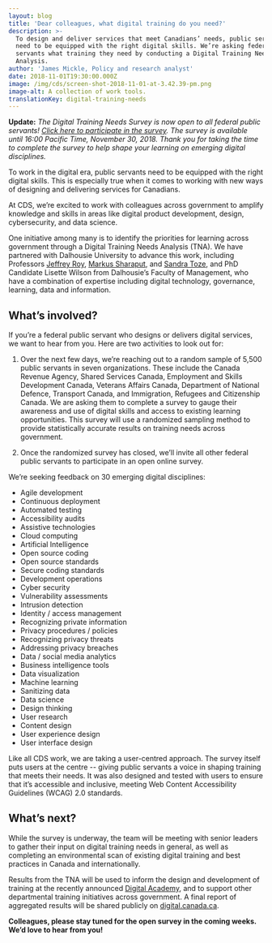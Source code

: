 ```yaml
---
layout: blog
title: 'Dear colleagues, what digital training do you need?'
description: >-
  To design and deliver services that meet Canadians’ needs, public servants
  need to be equipped with the right digital skills. We’re asking federal public
  servants what training they need by conducting a Digital Training Needs
  Analysis.
author: 'James Mickle, Policy and research analyst'
date: 2018-11-01T19:30:00.000Z
image: /img/cds/screen-shot-2018-11-01-at-3.42.39-pm.png
image-alt: A collection of work tools.
translationKey: digital-training-needs
---
```

**Update:** *The Digital Training Needs Survey is now open to all federal public servants! [Click here to participate in the survey](https://form.simplesurvey.com/f/l/DTNS_Open). The survey is available until 16:00 Pacific Time, November 30, 2018. Thank you for taking the time to complete the survey to help shape your learning on emerging digital disciplines.* 

To work in the digital era, public servants need to be equipped with the right digital skills. This is especially true when it comes to working with new ways of designing and delivering services for Canadians.

At CDS, we’re excited to work with colleagues across government to amplify knowledge and skills in areas like digital product development, design, cybersecurity, and data science. 

One initiative among many is to identify the priorities for learning across government through a Digital Training Needs Analysis (TNA). We have partnered with Dalhousie University to advance this work, including Professors [Jeffrey Roy](https://www.dal.ca/faculty/management/school-of-public-administration/faculty-staff/our-faculty/jeffrey-roy.html), [Markus Sharaput](https://www.dal.ca/faculty/management/school-of-public-administration/faculty-staff/our-faculty/markus-sharaput.html), and [Sandra Toze](https://www.dal.ca/faculty/management/school-of-information-management/faculty-staff/faculty/sandra-toze.html), and PhD Candidate Lisette Wilson from Dalhousie’s Faculty of Management, who have a combination of expertise including digital technology, governance, learning, data and information. 

## What’s involved?

If you’re a federal public servant who designs or delivers digital services, we want to hear from you. Here are two activities to look out for:

1. Over the next few days, we’re reaching out to a random sample of 5,500 public servants in seven organizations. These include the Canada Revenue Agency, Shared Services Canada, Employment and Skills Development Canada, Veterans Affairs Canada, Department of National Defence, Transport Canada, and Immigration, Refugees and Citizenship Canada. We are asking them to complete a survey to gauge their awareness and use of digital skills and access to existing learning opportunities. This survey will use a randomized sampling method to provide statistically accurate results on training needs across government.

2. Once the randomized survey has closed, we’ll invite all other federal public servants to participate in an open online survey.

We’re seeking feedback on 30 emerging digital disciplines:

* Agile development
* Continuous deployment
* Automated testing
* Accessibility audits
* Assistive technologies
* Cloud computing
* Artificial Intelligence
* Open source coding
* Open source standards
* Secure coding standards
* Development operations
* Cyber security
* Vulnerability assessments
* Intrusion detection
* Identity / access management
* Recognizing private information
* Privacy procedures / policies
* Recognizing privacy threats
* Addressing privacy breaches
* Data / social media analytics
* Business intelligence tools
* Data visualization
* Machine learning
* Sanitizing data
* Data science
* Design thinking
* User research
* Content design
* User experience design
* User interface design

Like all CDS work, we are taking a user-centred approach. The survey itself puts users at the centre -- giving public servants a voice in shaping training that meets their needs. It was also designed and tested with users to ensure that it’s accessible and inclusive, meeting Web Content Accessibility Guidelines (WCAG) 2.0 standards.

## What’s next?

While the survey is underway, the team will be meeting with senior leaders to gather their input on digital training needs in general, as well as completing an environmental scan of existing digital training and best practices in Canada and internationally. 

Results from the TNA will be used to inform the design and development of training at the recently announced [Digital Academy](https://www.canada.ca/en/treasury-board-secretariat/news/2018/10/government-of-canada-launches-digital-academy.html), and to support other departmental training initiatives across government. A final report of aggregated results will be shared publicly on [digital.canada.ca](https://digital.canada.ca/).

**Colleagues, please stay tuned for the open survey in the coming weeks. We’d love to hear from you!**
